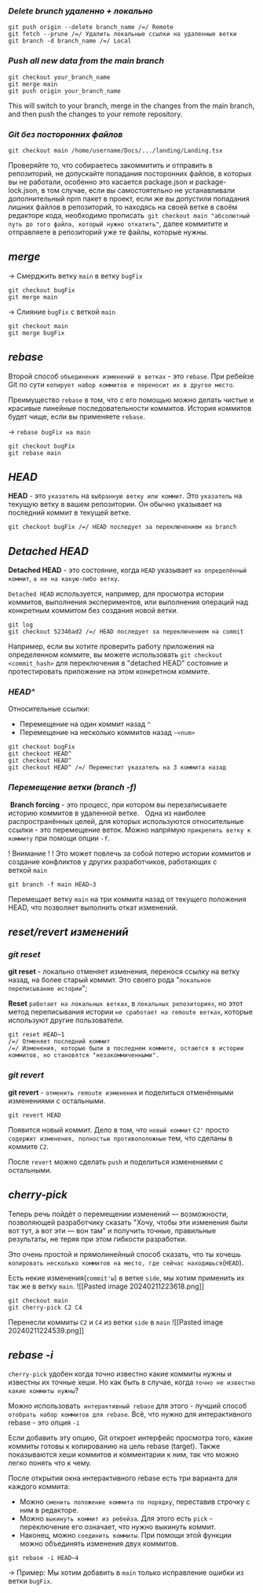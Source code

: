 ### _Delete brunch удаленно + локально_
```
git push origin --delete branch_name /=/ Remote
git fetch --prune /=/ Удалить локальные ссылки на удаленные ветки
git branch -d branch_name /=/ Local
```

### _Push all new data from the main branch_

```
git checkout your_branch_name
git merge main
git push origin your_branch_name
```

This will switch to your branch, merge in the changes from the main branch, and then push the changes to your remote repository.

### _Git без посторонних файлов_

```
git checkout main /home/username/Docs/.../landing/Landing.tsx
```

Проверяйте то, что собираетесь закоммитить и отправить в репозиторий, не допускайте попадания посторонних файлов, в которых вы не работали, особенно это касается package.json и package-lock.json, в том случае, если вы самостоятельно не устанавливали дополнительный npm пакет в проект, если же вы допустили попадания лишних файлов в репозиторий, то находясь на своей ветке в своём редакторе кода, необходимо прописать` git checkout main "абсолютный путь до того файла, который нужно откатить"`, далее коммитите и отправляете в репозиторий уже те файлы, которые нужны.

## _merge_

-> Смерджить ветку `main` в ветку `bugFix`
```
git checkout bugFix
git merge main 
```

-> Слияние `bugFix` с веткой `main`
```
git checkout main
git merge bugFix 
```

## _rebase_

Второй способ `объединения изменений в ветках` - это `rebase`. При ребейзе Git по сути `копирует набор коммитов и переносит их в другое место`.

Преимущество `rebase` в том, что c его помощью можно делать чистые и красивые линейные последовательности коммитов. История коммитов будет чище, если вы применяете `rebase`.

-> `rebase bugFix на main` 
```
git checkout bugFix
git rebase main
```

## _HEAD_

**HEAD** - это `указатель` на `выбранную ветку или коммит`. 
Это `указатель` на текущую ветку в вашем репозитории. Он обычно указывает на последний коммит в текущей ветке.

```
git checkout bugFix /=/ HEAD последует за переключением на branch
```

## _Detached HEAD_

**Detached HEAD** - это состояние, когда `HEAD` указывает `на определённый коммит`, `а не на какую-либо ветку`.

`Detached HEAD` используется, например, для просмотра истории коммитов, выполнения экспериментов, или выполнения операций над конкретным коммитом без создания новой ветки.

```
git log
git checkout 52346ad2 /=/ HEAD последует за переключением на commit
```

Например, если вы хотите проверить работу приложения на определенном коммите, вы можете использовать `git checkout <commit_hash>` для переключения в "detached HEAD" состояние и протестировать приложение на этом конкретном коммите.

### _HEAD^_

Относительные ссылки:
- Перемещение на один коммит назад `^`
- Перемещение на несколько коммитов назад `~<num>`

```
git checkout bugFix
git checkout HEAD^
git checkout HEAD^
git checkout HEAD^ /=/ Переместит указатель на 3 коммита назад
```

### _Перемещение ветки (branch -f)_

 **Branch forcing** - это процесс, при котором вы перезаписываете историю коммитов в удаленной ветке. 
 
Одна из наиболее распространённых целей, для которых используются относительные ссылки - это перемещение веток. Можно напрямую `прикрепить ветку к коммиту` при помощи опции `-f`. 

! Внимание !
! Это может повлечь за собой потерю истории коммитов и создание конфликтов у других разработчиков, работающих с веткой `main`

```
git branch -f main HEAD~3 
```

Перемещает ветку `main` на три коммита назад от текущего положения HEAD, что позволяет выполнить откат изменений.

## _reset/revert изменений_

### _git reset_

**git reset** - локально отменяет изменения, перенося ссылку на ветку назад, на более старый коммит. Это своего рода "`локальное переписывание истории`"; 

**Reset** `работает на локальных ветках`, в `локальных репозиториях`, но этот метод переписывания истории `не сработает на remoute ветках`, которые используют другие пользователи.

```
git reset HEAD~1
/=/ Отменяет последний коммит
/=/ Изменения, которые были в последнем коммите, остаются в истории коммитов, но становятся "незакоммиченными".
```

### _git revert_

**git revert** - `отменить remoute изменения` и поделиться отменёнными изменениями с остальными.

```
git revert HEAD
```

Появится новый коммит. Дело в том, что `новый коммит` `C2'` просто `содержит изменения, полностью противоположные` тем, что сделаны в коммите `C2`.

После `revert` можно сделать `push` и поделиться изменениями с остальными.

## _cherry-pick_

Теперь речь пойдёт о перемещении изменений — возможности, позволяющей разработчику сказать "Хочу, чтобы эти изменения были вот тут, а вот эти — вон там" и получить точные, правильные результаты, не теряя при этом гибкости разработки.

Это очень простой и прямолинейный способ сказать, что ты хочешь` копировать несколько коммитов на место, где сейчас находишься`(`HEAD`).

Есть некие изменения(`commit'ы`) в ветке `side`, мы хотим применить их так же в ветку `main`. 
![[Pasted image 20240211223618.png]]

```
git checkout main
git cherry-pick C2 C4
```

Перенесли коммиты `C2` и `C4` из ветки `side` в `main`
![[Pasted image 20240211224539.png]]

## _rebase -i_

`cherry-pick` удобен когда точно известно какие коммиты нужны и известны их точные хеши. Но как быть в случае, когда `точно не известно какие коммиты нужны`? 

Можно использовать` интерактивный rebase` для этого - лучший способ `отобрать набор коммитов для rebase`. Всё, что нужно для интерактивного rebase - это опция `-i`

Если добавить эту опцию, Git откроет интерфейс просмотра того, какие коммиты готовы к копированию на цель rebase (target). Также показываются хеши коммитов и комментарии к ним, так что можно легко понять что к чему.

После открытия окна интерактивного rebase есть три варианта для каждого коммита:
- Можно `сменить положение коммита по порядку`, переставив строчку с ним в редакторе.
- Можно `выкинуть коммит из ребейза`. Для этого есть `pick` - переключение его означает, что нужно выкинуть коммит.
- Наконец, можно `соединить коммиты`. При помощи этой функции можно объединять изменения двух коммитов.

```
git rebase -i HEAD~4
```

-> Пример: Мы хотим добавить в `main` только исправление ошибки из ветки `bugFix`.
```

```
